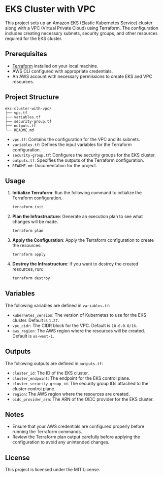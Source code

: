 # EKS Cluster with VPC

This project sets up an Amazon EKS (Elastic Kubernetes Service) cluster along with a VPC (Virtual Private Cloud) using Terraform. The configuration includes creating necessary subnets, security groups, and other resources required for the EKS cluster.

## Prerequisites

- [Terraform](https://www.terraform.io/downloads.html) installed on your local machine.
- AWS CLI configured with appropriate credentials.
- An AWS account with necessary permissions to create EKS and VPC resources.

## Project Structure

```
eks-cluster-with-vpc/
├── vpc.tf
├── variables.tf
├── security-group.tf
├── outputs.tf
└── README.md
```

- `vpc.tf`: Contains the configuration for the VPC and its subnets.
- `variables.tf`: Defines the input variables for the Terraform configuration.
- `security-group.tf`: Configures the security groups for the EKS cluster.
- `outputs.tf`: Specifies the outputs of the Terraform configuration.
- `README.md`: Documentation for the project.

## Usage

1. **Initialize Terraform**: Run the following command to initialize the Terraform configuration.

    ```sh
    terraform init
    ```

2. **Plan the Infrastructure**: Generate an execution plan to see what changes will be made.

    ```sh
    terraform plan
    ```

3. **Apply the Configuration**: Apply the Terraform configuration to create the resources.

    ```sh
    terraform apply
    ```

4. **Destroy the Infrastructure**: If you want to destroy the created resources, run:

    ```sh
    terraform destroy
    ```

## Variables

The following variables are defined in `variables.tf`:

- `kubernetes_version`: The version of Kubernetes to use for the EKS cluster. Default is `1.27`.
- `vpc_cidr`: The CIDR block for the VPC. Default is `10.0.0.0/16`.
- `aws_region`: The AWS region where the resources will be created. Default is `us-west-1`.

## Outputs

The following outputs are defined in `outputs.tf`:

- `cluster_id`: The ID of the EKS cluster.
- `cluster_endpoint`: The endpoint for the EKS control plane.
- `cluster_security_group_id`: The security group IDs attached to the cluster control plane.
- `region`: The AWS region where the resources are created.
- `oidc_provider_arn`: The ARN of the OIDC provider for the EKS cluster.

## Notes

- Ensure that your AWS credentials are configured properly before running the Terraform commands.
- Review the Terraform plan output carefully before applying the configuration to avoid any unintended changes.

## License

This project is licensed under the MIT License.